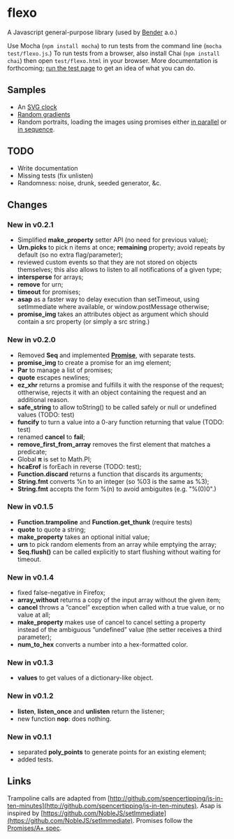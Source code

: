 flexo
=====

A Javascript general-purpose library (used by
[Bender](http://bender.igel.co.jp/) a.o.)

Use Mocha (`npm install mocha`) to run tests from the command line (`mocha
test/flexo.js`.) To run tests from a browser, also install Chai (`npm install
chai`) then open `test/flexo.html` in your browser. More documentation is
forthcoming; [run the test page](http://romulusetrem.us/flexo/test/flexo.html)
to get an idea of what you can do.


## Samples

* An [SVG clock](http://www.romulusetrem.us/flexo/samples/clock.svg)
* [Random gradients](http://www.romulusetrem.us/flexo/samples/gradients.svg)
* Random portraits, loading the images using promises either [in parallel](http://www.romulusetrem.us/flexo/samples/portraits.html) or [in sequence](http://www.romulusetrem.us/flexo/samples/portraits.html?par=false).

## TODO

* Write documentation
* Missing tests (fix unlisten)
* Randomness: noise, drunk, seeded generator, &c.


## Changes

### New in v0.2.1

* Simplified **make_property** setter API (no need for previous value);
* **Urn.picks** to pick n items at once; **remaining** property; avoid repeats
  by default (so no extra flag/parameter);
* reviewed custom events so that they are not stored on objects themselves;
  this also allows to listen to all notifications of a given type;
* **intersperse** for arrays;
* **remove** for urn;
* **timeout** for promises;
* **asap** as a faster way to delay execution than setTimeout, using
  setImmediate where available, or window.postMessage otherwise;
* **promise_img** takes an attributes object as argument which should contain a
  src property (or simply a src string.)

### New in v0.2.0

* Removed **Seq** and implemented [**Promise**](http://promises-aplus.github.io/promises-spec/), with separate tests.
* **promise_img** to create a promise for an img element;
* **Par** to manage a list of promises;
* **quote** escapes newlines;
* **ez_xhr** returns a promise and fulfills it with the response of the request;
  ottherwise, rejects it with an object containing the request and an additional
  reason.
* **safe_string** to allow toString() to be called safely or null or undefined
  values (TODO: test)
* **funcify** to turn a value into a 0-ary function returning that value (TODO:
  test)
* renamed **cancel** to **fail**;
* **remove_first_from_array** removes the first element that matches a
  predicate;
* Global **π** is set to Math.PI;
* **hcaErof** is forEach in reverse (TODO: test);
* **Function.discard** returns a function that discards its arguments;
* **String.fmt** converts %n to an integer (so %03 is the same as %3);
* **String.fmt** accepts the form %(n) to avoid ambiguites (e.g. "%(0)0".)

### New in v0.1.5

* **Function.trampoline** and **Function.get_thunk** (require tests)
* **quote** to quote a string;
* **make_property** takes an optional initial value;
* **urn** to pick random elements from an array while emptying the array;
* **Seq.flush()** can be called explicitly to start flushing without waiting for
  timeout.

### New in v0.1.4

* fixed false-negative in Firefox;
* **array_without** returns a copy of the input array without the given item;
* **cancel** throws a ”cancel” exception when called with a true value, or no
  value at all;
* **make_property** makes use of cancel to cancel setting a property instead of
  the ambiguous ”undefined” value (the setter receives a third parameter);
* **num_to_hex** converts a number into a hex-formatted color.

### New in v0.1.3

* **values** to get values of a dictionary-like object.

### New in v0.1.2

* **listen**, **listen_once** and **unlisten** return the listener;
* new function **nop**: does nothing.

### New in v0.1.1

* separated **poly_points** to generate points for an existing element;
* added tests.


## Links

Trampoline calls are adapted from 
[http://github.com/spencertipping/js-in-ten-minutes](http://github.com/spencertipping/js-in-ten-minutes).
Asap is inspired by [https://github.com/NobleJS/setImmediate](https://github.com/NobleJS/setImmediate).
Promises follow the [Promises/A+ spec](http://promises-aplus.github.io/promises-spec/).
